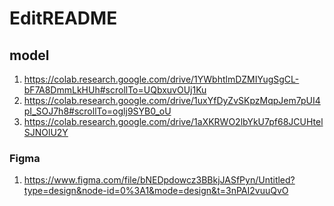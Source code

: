 # EditREADME
## model
1. https://colab.research.google.com/drive/1YWbhtlmDZMIYugSgCL-bF7A8DmmLkHUh#scrollTo=UQbxuvOUj1Ku
2. https://colab.research.google.com/drive/1uxYfDyZvSKpzMqpJem7pUI4pI_SOJ7h8#scrollTo=oglj9SYB0_oU
3. https://colab.research.google.com/drive/1aXKRWO2lbYkU7pf68JCUHtelSJNOlU2Y
### Figma
1. https://www.figma.com/file/bNEDpdowcz3BBkjJASfPyn/Untitled?type=design&node-id=0%3A1&mode=design&t=3nPAI2vuuQvO
